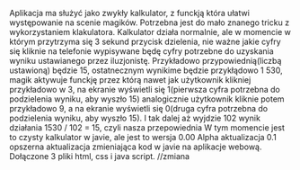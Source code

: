 Aplikacja ma służyć jako zwykły kalkulator, z funckją która ułatwi występowanie na scenie magików. 
Potrzebna jest do mało znanego tricku z wykorzystaniem klakulatora. Kalkulator działa normalnie, ale w momencie 
w którym przytrzyma się 3 sekund przycisk dzielenia, nie ważne jakie cyfry się kliknie na telefonie wypisywane 
będę cyfry potrzebne do uzyskania wyniku ustawianego przez iluzjonistę. Przykładowo przypowiednią(liczbą ustawioną)
będzie 15, ostatnecznym wynikime będzie przykłądowo 1 530, magik aktywuje funckję przez którą nawet jak użytkownik
klikniej przykładowo w 3, na ekranie wyświetli się 1(pierwsza cyfra potrzebna do podzielenia wyniku, aby wyszło 15)
analogicznie użytkownik kliknie potem przykładowo 9, a na ekranie wyświetli się 0(druga cyfra potrzebna do 
podzielenia wyniku, aby wyszło 15). I tak dalej aż wyjdzie 102 wynik działania 1530 / 102 = 15, czyli nasza przepowiednia 
W tym momencie jest to czysty kalkulator w javie, ale jest to wersja 0.00 Alpha 
aktualizacja 0.1
opszerna aktualizacja zmieniająca kod w javie na aplikacje webową. Dołączone 3 pliki html, css i java script. 
//zmiana
